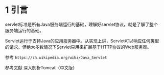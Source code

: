 # 1 引言
servlet标准是所有Java服务端运行的基础，理解好servlet协议，就是了解了整个服务端运行的基础。

Servlet运行于支持Java的应用服务器中。从实现上讲，Servlet可以响应任何类型的请求，但绝大多数情况下Servlet只用来扩展基于HTTP协议的Web服务器。

参考 `https://zh.wikipedia.org/wiki/Java_Servlet`

参考文献 深入剖析Tomcat（中文版）

